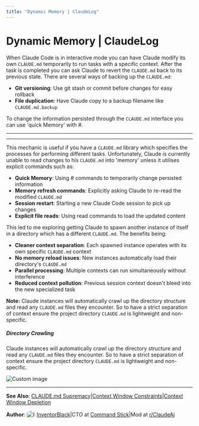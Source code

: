 ```yaml
---
title: "Dynamic Memory | ClaudeLog"
---
```


# Dynamic Memory | ClaudeLog

When Claude Code is in interactive mode you can have Claude modify its own `CLAUDE.md` temporarily to run tasks with a specific context. After the task is completed you can ask Claude to revert the `CLAUDE.md` back to its previous state. There are several ways of backing up the `CLAUDE.md`:

-   **Git versioning**: Use git stash or commit before changes for easy rollback
-   **File duplication**: Have Claude copy to a backup filename like `CLAUDE.md.backup`

To change the information persisted through the `CLAUDE.md` interface you can use 'quick Memory' with #.

* * *

* * *

This mechanic is useful if you have a `CLAUDE.md` library which specifies the processes for performing different tasks. Unfortunately, Claude is currently unable to read changes to his `CLAUDE.md` into 'memory' unless it utilises explicit commands such as:

-   **Quick Memory**: Using # commands to temporarily change persisted information
-   **Memory refresh commands**: Explicitly asking Claude to re-read the modified `CLAUDE.md`
-   **Session restart**: Starting a new Claude Code session to pick up changes
-   **Explicit file reads**: Using read commands to load the updated content

This led to me exploring getting Claude to spawn another instance of itself in a directory which has a different `CLAUDE.md`. The benefits being:

-   **Cleaner context separation**: Each spawned instance operates with its own specific `CLAUDE.md` context
-   **No memory reload issues**: New instances automatically load their directory's `CLAUDE.md`
-   **Parallel processing**: Multiple contexts can run simultaneously without interference
-   **Reduced context pollution**: Previous session context doesn't bleed into the new specialized task

**Note:** Claude instances will automatically crawl up the directory structure and read any `CLAUDE.md` files they encounter. So to have a strict separation of context ensure the project directory `CLAUDE.md` is lightweight and non-specific.

##### Directory Crawling

Claude instances will automatically crawl up the directory structure and read any `CLAUDE.md` files they encounter. So to have a strict separation of context ensure the project directory `CLAUDE.md` is lightweight and non-specific.

<img src="/img/discovery/007.png" alt="Custom image" style="max-width: 165px; height: auto;" />

* * *

**See Also**: [CLAUDE.md Supremacy](/mechanics/claude-md-supremacy/)|[Context Window Constraints](/mechanics/context-window-constraints-as-training/)|[Context Window Depletion](/mechanics/context-window-depletion/)

**Author**:[<img src="/img/claudes-greatest-soldier.png" alt="InventorBlack profile" style="width: 25px; height: 25px; display: inline-block; vertical-align: middle; margin: 0 3px; border-radius: 50%;" />InventorBlack](https://www.linkedin.com/in/wilfredkasekende/)|CTO at [Command Stick](https://commandstick.com)|Mod at [r/ClaudeAi](https://reddit.com/r/ClaudeAI)